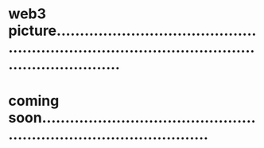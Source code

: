 # web3 picture........................................................................................................................
# coming soon.........................................................................................
